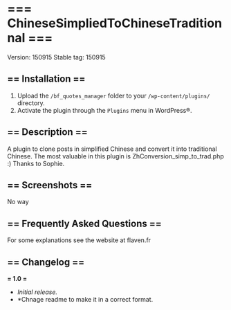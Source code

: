# === ChineseSimpliedToChineseTraditionnal ===

Version: 150915
Stable tag: 150915

## == Installation ==

1. Upload the `/bf_quotes_manager` folder to your `/wp-content/plugins/` directory.
2. Activate the plugin through the `Plugins` menu in WordPress®.

## == Description ==

A plugin to clone posts in simplified Chinese and convert it into traditional Chinese. The most valuable in this plugin is ZhConversion_simp_to_trad.php :) Thanks to Sophie.


## == Screenshots ==

No way

## == Frequently Asked Questions ==

For some explanations see the website at flaven.fr

## == Changelog ==

**= 1.0 =**
- *Initial release.*
- *Chnage readme to make it in a correct format.
